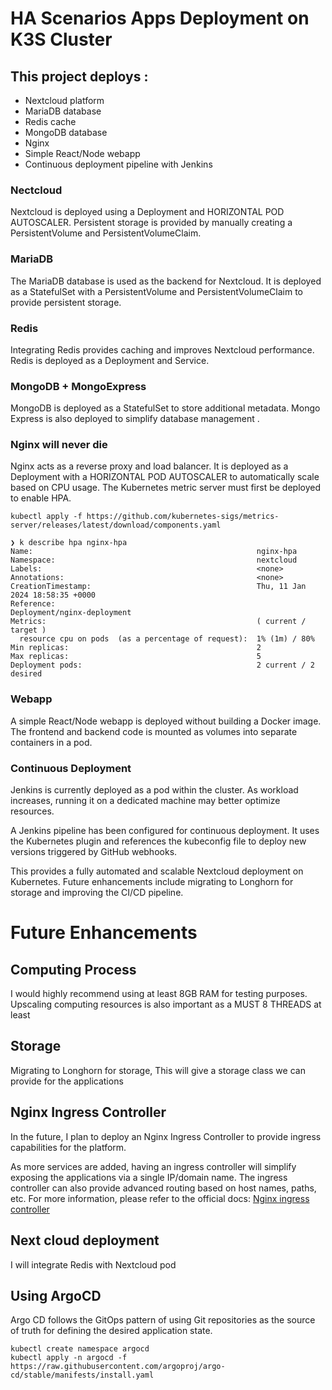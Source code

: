 # HA Scenarios Apps Deployment on K3S Cluster
## This project deploys :

* Nextcloud platform
* MariaDB database
* Redis cache
* MongoDB database
* Nginx 
* Simple React/Node webapp
* Continuous deployment pipeline with Jenkins

### Nectcloud
Nextcloud is deployed using a Deployment and HORIZONTAL POD AUTOSCALER. Persistent storage is provided by manually creating a PersistentVolume and PersistentVolumeClaim.

### MariaDB
The MariaDB database is used as the backend for Nextcloud. It is deployed as a StatefulSet with a PersistentVolume and PersistentVolumeClaim to provide persistent storage.

### Redis
Integrating Redis provides caching and improves Nextcloud performance. Redis is deployed as a Deployment and Service.

### MongoDB + MongoExpress
MongoDB is deployed as a StatefulSet to store additional metadata. Mongo Express is also deployed to simplify database management .

### Nginx will never die
Nginx acts as a reverse proxy and load balancer. It is deployed as a Deployment with a HORIZONTAL POD AUTOSCALER to automatically scale based on CPU usage. The Kubernetes metric server must first be deployed to enable HPA.

````kubectl apply -f https://github.com/kubernetes-sigs/metrics-server/releases/latest/download/components.yaml````

```
❯ k describe hpa nginx-hpa
Name:                                                  nginx-hpa
Namespace:                                             nextcloud
Labels:                                                <none>
Annotations:                                           <none>
CreationTimestamp:                                     Thu, 11 Jan 2024 18:58:35 +0000
Reference:                                             Deployment/nginx-deployment
Metrics:                                               ( current / target )
  resource cpu on pods  (as a percentage of request):  1% (1m) / 80%
Min replicas:                                          2
Max replicas:                                          5
Deployment pods:                                       2 current / 2 desired
```

### Webapp
A simple React/Node webapp is deployed without building a Docker image. The frontend and backend code is mounted as volumes into separate containers in a pod.

### Continuous Deployment
Jenkins is currently deployed as a pod within the cluster. As workload increases, running it on a dedicated machine may better optimize resources.

A Jenkins pipeline has been configured for continuous deployment. It uses the Kubernetes plugin and references the kubeconfig file to deploy new versions triggered by GitHub webhooks.

This provides a fully automated and scalable Nextcloud deployment on Kubernetes. Future enhancements include migrating to Longhorn for storage and improving the CI/CD pipeline.

# Future Enhancements

## Computing Process
I would highly recommend using at least 8GB RAM for testing purposes. Upscaling computing resources is also important as a MUST
8 THREADS at least

## Storage
Migrating to Longhorn for storage, This will give a storage class we can provide for the applications

## Nginx Ingress Controller

In the future, I plan to deploy an Nginx Ingress Controller to provide ingress capabilities for the platform.

As more services are added, having an ingress controller will simplify exposing the applications via a single IP/domain name. The ingress controller can also provide advanced routing based on host names, paths, etc.
For more information, please refer to the official docs:
[Nginx ingress controller](https://docs.nginx.com/nginx-ingress-controller/overview/design/)

## Next cloud deployment
I will integrate Redis with Nextcloud pod 

## Using ArgoCD 
Argo CD follows the GitOps pattern of using Git repositories as the source of truth for defining the desired application state.

```
kubectl create namespace argocd
kubectl apply -n argocd -f https://raw.githubusercontent.com/argoproj/argo-cd/stable/manifests/install.yaml
```